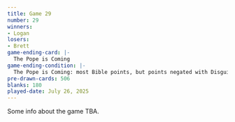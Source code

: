 ```yaml
---
title: Game 29
number: 29
winners: 
- Logan
losers: 
- Brett
game-ending-card: |-
  The Pope is Coming
game-ending-condition: |-
  The Pope is Coming: most Bible points, but points negated with Disguised Demon
pre-drawn-cards: 506
blanks: 180
played-date: July 26, 2025
---
```

Some info about the game TBA.
